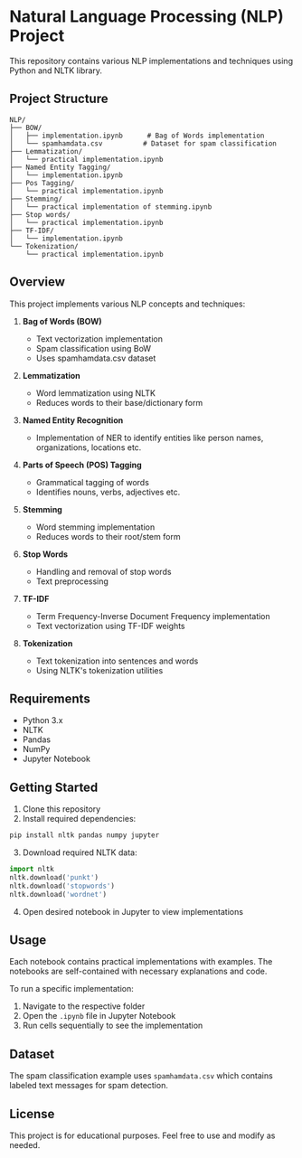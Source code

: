 # Natural Language Processing (NLP) Project

This repository contains various NLP implementations and techniques using Python and NLTK library.

## Project Structure

```
NLP/
├── BOW/
│   ├── implementation.ipynb      # Bag of Words implementation
│   └── spamhamdata.csv          # Dataset for spam classification
├── Lemmatization/
│   └── practical implementation.ipynb
├── Named Entity Tagging/
│   └── implementation.ipynb
├── Pos Tagging/ 
│   └── practical implementation.ipynb
├── Stemming/
│   └── practical implementation of stemming.ipynb
├── Stop words/
│   └── practical implementation.ipynb 
├── TF-IDF/
│   └── implementation.ipynb
└── Tokenization/
    └── practical implementation.ipynb
```

## Overview

This project implements various NLP concepts and techniques:

1. **Bag of Words (BOW)**
   - Text vectorization implementation
   - Spam classification using BoW
   - Uses spamhamdata.csv dataset

2. **Lemmatization**
   - Word lemmatization using NLTK
   - Reduces words to their base/dictionary form

3. **Named Entity Recognition**
   - Implementation of NER to identify entities like person names, organizations, locations etc.

4. **Parts of Speech (POS) Tagging**
   - Grammatical tagging of words
   - Identifies nouns, verbs, adjectives etc.

5. **Stemming**
   - Word stemming implementation
   - Reduces words to their root/stem form

6. **Stop Words**
   - Handling and removal of stop words
   - Text preprocessing

7. **TF-IDF**
   - Term Frequency-Inverse Document Frequency implementation
   - Text vectorization using TF-IDF weights

8. **Tokenization**
   - Text tokenization into sentences and words
   - Using NLTK's tokenization utilities

## Requirements

- Python 3.x
- NLTK
- Pandas
- NumPy
- Jupyter Notebook

## Getting Started

1. Clone this repository
2. Install required dependencies:
```bash
pip install nltk pandas numpy jupyter
```
3. Download required NLTK data:
```python
import nltk
nltk.download('punkt')
nltk.download('stopwords')
nltk.download('wordnet')
```
4. Open desired notebook in Jupyter to view implementations

## Usage

Each notebook contains practical implementations with examples. The notebooks are self-contained with necessary explanations and code.

To run a specific implementation:
1. Navigate to the respective folder
2. Open the `.ipynb` file in Jupyter Notebook
3. Run cells sequentially to see the implementation

## Dataset

The spam classification example uses `spamhamdata.csv` which contains labeled text messages for spam detection.

## License

This project is for educational purposes. Feel free to use and modify as needed.